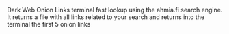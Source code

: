 Dark Web Onion Links terminal fast lookup using the ahmia.fi search engine. It returns a file with all links related to your search and returns into the terminal the first 5 onion links
